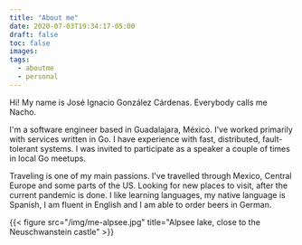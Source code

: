 ```yaml
---
title: "About me"
date: 2020-07-03T19:34:17-05:00
draft: false
toc: false
images:
tags:
  - aboutme
  - personal
---
```


Hi! My name is José Ignacio González Cárdenas. Everybody calls me Nacho.

I'm a software engineer based in Guadalajara, México. I've worked primarily with services written in Go. I have experience with fast, distributed, fault-tolerant systems. I was invited to participate as a speaker a couple of times in local Go meetups.


Traveling is one of my main passions. I've travelled through Mexico, Central Europe and some parts of the US. Looking for new places to visit, after the current pandemic is done. I like learning languages, my native language is Spanish, I am fluent in English and I am able to 
order beers in German. 

{{< figure src="/img/me-alpsee.jpg" title="Alpsee lake, close to the Neuschwanstein castle" >}} 
